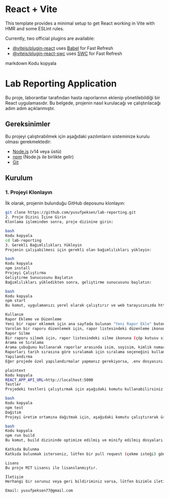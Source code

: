 # React + Vite

This template provides a minimal setup to get React working in Vite with HMR and some ESLint rules.

Currently, two official plugins are available:

- [@vitejs/plugin-react](https://github.com/vitejs/vite-plugin-react/blob/main/packages/plugin-react/README.md) uses [Babel](https://babeljs.io/) for Fast Refresh
- [@vitejs/plugin-react-swc](https://github.com/vitejs/vite-plugin-react-swc) uses [SWC](https://swc.rs/) for Fast Refresh

markdown
Kodu kopyala
# Lab Reporting Application

Bu proje, laborantlar tarafından hasta raporlarının eklenip yönetilebildiği bir React uygulamasıdır. Bu belgede, projenin nasıl kurulacağı ve çalıştırılacağı adım adım açıklanmıştır.

## Gereksinimler

Bu projeyi çalıştırabilmek için aşağıdaki yazılımların sisteminize kurulu olması gerekmektedir:

- [Node.js](https://nodejs.org/) (v14 veya üstü)
- [npm](https://www.npmjs.com/) (Node.js ile birlikte gelir)
- [Git](https://git-scm.com/)

## Kurulum

### 1. Projeyi Klonlayın

İlk olarak, projenin bulunduğu GitHub deposunu klonlayın:

```bash
git clone https://github.com/yusufpeksen/lab-reporting.git
2. Proje Dizini İçine Girin
Klonlama işleminden sonra, proje dizinine girin:

bash
Kodu kopyala
cd lab-reporting
3. Gerekli Bağımlılıkları Yükleyin
Projenin çalışabilmesi için gerekli olan bağımlılıkları yükleyin:

bash
Kodu kopyala
npm install
Projeyi Çalıştırma
Geliştirme Sunucusunu Başlatın
Bağımlılıkları yükledikten sonra, geliştirme sunucusunu başlatın:

bash
Kodu kopyala
npm start
Bu komut, uygulamanızı yerel olarak çalıştırır ve web tarayıcınızda http://localhost:3000 adresinde açılacaktır.

Kullanım
Rapor Ekleme ve Düzenleme
Yeni bir rapor eklemek için ana sayfada bulunan "Yeni Rapor Ekle" butonuna tıklayın.
Varolan bir raporu düzenlemek için, rapor listesindeki düzenleme ikonuna (kalem simgesi) tıklayın.
Rapor Silme
Bir raporu silmek için, rapor listesindeki silme ikonuna (çöp kutusu simgesi) tıklayın.
Arama ve Sıralama
Arama çubuğunu kullanarak raporlar arasında isim, soyisim, kimlik numarası veya laborant adı ile arama yapabilirsiniz.
Raporları tarih sırasına göre sıralamak için sıralama seçeneğini kullanabilirsiniz.
Yapılandırma
Eğer projede özel yapılandırmalar yapmanız gerekiyorsa, .env dosyasını kullanarak çevresel değişkenleri ayarlayabilirsiniz. Örnek bir .env dosyası şu şekilde olabilir:

plaintext
Kodu kopyala
REACT_APP_API_URL=http://localhost:5000
Testler
Projedeki testleri çalıştırmak için aşağıdaki komutu kullanabilirsiniz:

bash
Kodu kopyala
npm test
Dağıtım
Projeyi üretim ortamına dağıtmak için, aşağıdaki komutu çalıştırarak üretim için optimize edilmiş dosyaları oluşturabilirsiniz:

bash
Kodu kopyala
npm run build
Bu komut, build dizininde optimize edilmiş ve minify edilmiş dosyaları oluşturur. Bu dosyaları, tercih ettiğiniz bir sunucuya veya hosting hizmetine yükleyebilirsiniz.

Katkıda Bulunma
Katkıda bulunmak isterseniz, lütfen bir pull request (çekme isteği) gönderin veya bir sorun (issue) açın. Katkılarınızı bekliyoruz!

Lisans
Bu proje MIT Lisansı ile lisanslanmıştır.

İletişim
Herhangi bir sorunuz veya geri bildiriminiz varsa, lütfen bizimle iletişime geçin:

Email: yusufpeksen77@gmail.com
